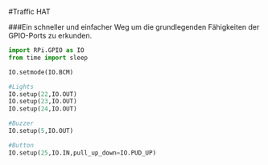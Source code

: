 <!--
---
name: Traffic HAT
class: board
type: alle
formfactor: HAT
manufacturer: Ryanteck
description: Ein schneller und einfacher Weg um die grundlegenden Fähigkeiten der GPIO-Ports zu erkunden.
image: 'traffic-hat.png'
pincount: 40
eeprom: yes
pin:
  '15':
    name: LED1 / Grün
    direction: output
    active: high
  '16':
    name: LED2 / Orange
    direction: output
    active: high
  '18':
    name: LED3 / Rot
    direction: output
    active: high
  '22':
    name: Taster
    direction: input
    active: high
  '29':
    name: Buzzer
    direction: output
    active: high
-->
#Traffic HAT

###Ein schneller und einfacher Weg um die grundlegenden Fähigkeiten der GPIO-Ports zu erkunden.

```python
import RPi.GPIO as IO
from time import sleep

IO.setmode(IO.BCM)

#Lights
IO.setup(22,IO.OUT)
IO.setup(23,IO.OUT)
IO.setup(24,IO.OUT)

#Buzzer
IO.setup(5,IO.OUT)

#Button
IO.setup(25,IO.IN,pull_up_down=IO.PUD_UP)
```

